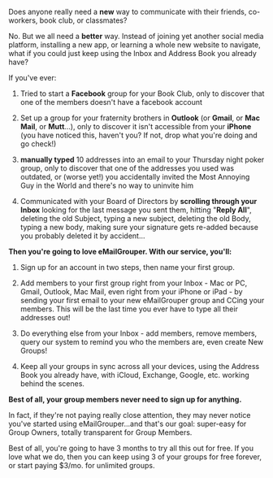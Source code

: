 Does anyone really need a **new** way to communicate with their friends, co-workers, book club, or classmates?

No. But we all need a **better** way. Instead of joining yet another social media platform, installing a new app, or learning a whole new website to navigate, what if you could just keep using the Inbox and Address Book you already have?

If you've ever:

1. Tried to start a **Facebook** group for your Book Club, only to discover that one of the members doesn't have a facebook account

1. Set up a group for your fraternity brothers in **Outlook** (or **Gmail**, or **Mac Mail**, or **Mutt**...), only to discover it isn't accessible from your **iPhone** (you have noticed this, haven't you? If not, drop what you're doing and go check!)  

1. **manually typed** 10 addresses into an email to your Thursday night poker group, only to discover that one of the addresses you used was outdated, or (worse yet!) you accidentally invited the Most Annoying Guy in the World and there's no way to uninvite him  

1. Communicated with your Board of Directors by **scrolling through your Inbox** looking for the last message you sent them, hitting "**Reply All**", deleting the old Subject, typing a new subject, deleting the old Body, typing a new body, making sure your signature gets re-added because you probably deleted it by accident...

**Then you're going to love eMailGrouper. With our service, you'll:**

1. Sign up for an account in two steps, then name your first group.  

1. Add members to your first group right from your Inbox - Mac or PC, Gmail, Outlook, Mac Mail, even right from your iPhone or iPad - by sending your first email to your new eMailGrouper group and CCing your members. This will be the last time you ever have to type all their addresses out!  

1. Do everything else from your Inbox - add members, remove members, query our system to remind you who the members are, even create New Groups!  

1. Keep all your groups in sync across all your devices, using the Address Book you already have, with iCloud, Exchange, Google, etc. working behind the scenes.

**Best of all, your group members never need to sign up for anything.**

In fact, if they're not paying really close attention, they may never notice you've started using eMailGrouper...and that's our goal: super-easy for Group Owners, totally transparent for Group Members.

Best of all, you're going to have 3 months to try all this out for free. If you love what we do, then you can keep using 3 of your groups for free forever, or start paying $3/mo. for unlimited groups.
